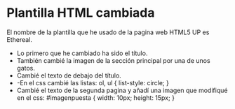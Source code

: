 # Plantilla HTML cambiada
El nombre de la plantilla que he usado de la pagina web HTML5 UP es Ethereal.

* Lo primero que he cambiado ha sido el título.
* También cambié la imagen de la sección principal por una de unos gatos.
* Cambié el texto de debajo del título.
* -En el css cambié las listas: ol, ul {
	list-style: circle;
}
* Cambié el texto de la segunda pagina y añadí una imagen que modifiqué en el css:
#imagenpuesta {
		width: 10px;
		height: 15px;
	}
